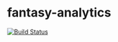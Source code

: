 # fantasy-analytics

[![Build Status](https://travis-ci.com/leonkozlowski/fantasy-analytics.svg?branch=master)](https://travis-ci.com/leonkozlowski/fantasy-analytics)
